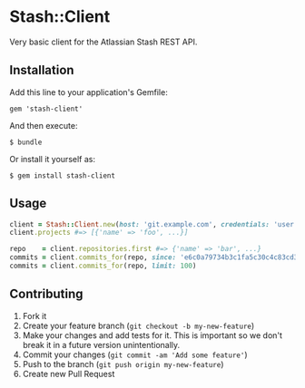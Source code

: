 # Stash::Client

Very basic client for the Atlassian Stash REST API.

## Installation

Add this line to your application's Gemfile:

    gem 'stash-client'

And then execute:

    $ bundle

Or install it yourself as:

    $ gem install stash-client

## Usage

```ruby
client = Stash::Client.new(host: 'git.example.com', credentials: 'user:pass')
client.projects #=> [{'name' => 'foo', ...}]

repo    = client.repositories.first #=> {'name' => 'bar', ...}
commits = client.commits_for(repo, since: 'e6c0a79734b3c1fa5c30c4c83cd3220e36d7e246')
commits = client.commits_for(repo, limit: 100)
```

## Contributing

1. Fork it
2. Create your feature branch (`git checkout -b my-new-feature`)
3. Make your changes and add tests for it. This is important so we don't break it in a future version unintentionally.
4. Commit your changes (`git commit -am 'Add some feature'`)
5. Push to the branch (`git push origin my-new-feature`)
6. Create new Pull Request
